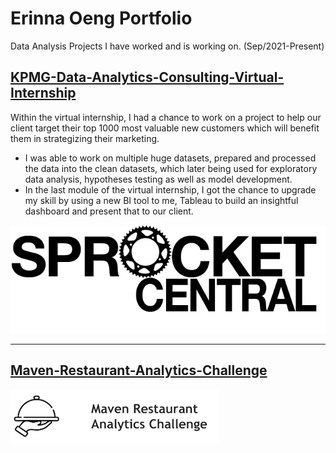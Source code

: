 # Erinna Oeng Portfolio
Data Analysis Projects I have worked and is working on. (Sep/2021-Present)

## [KPMG-Data-Analytics-Consulting-Virtual-Internship](https://github.com/erinnaog/KPMG-Data-Analytics-Consulting-Virtual-Internship)
Within the virtual internship, I had a chance to work on a project to help our client target their top 1000 most valuable new customers which will benefit them in strategizing their marketing. 
- I was able to work on multiple huge datasets, prepared and processed the data into the clean datasets, which later being used for exploratory data analysis, hypotheses testing as well as model development. 
- In the last module of the virtual internship, I got the chance to upgrade my skill by using a new BI tool to me, Tableau to build an insightful dashboard and present that to our client.

![Sprocket Central](/images/sprocket_central_logo.png)

---

## [Maven-Restaurant-Analytics-Challenge](https://github.com/erinnaog/Maven-Restaurant-Challenge)

![Maven Restaurant Analytics Challenge](https://github.com/erinnaog/Maven-Restaurant-Challenge/blob/main/Screen%20Shot%202021-09-12%20at%2010.09.04%20PM.png?raw=true)

